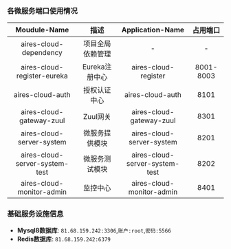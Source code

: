 ### 各微服务端口使用情况

|          Moudule-Name          |       描述       |        Application-Name        | 占用端口  |
| :----------------------------: | :--------------: | :----------------------------: | :-------: |
|     aires-cloud-dependency     | 项目全局依赖管理 |               -                |     -     |
|  aires-cloud-register-eureka   |  Eureka注册中心  |      aires-cloud-register      | 8001-8003 |
|        aires-cloud-auth        |   授权认证中心   |        aires-cloud-auth        |   8101    |
|    aires-cloud-gateway-zuul    |     Zuul网关     |    aires-cloud-gateway-zuul    |   8301    |
|   aires-cloud-server-system    |  微服务提供模块  |   aires-cloud-server-system    |   8201    |
| aires-cloud-server-system-test |  微服务测试模块  | aires-cloud-server-system-test |   8202    |
|   aires-cloud-monitor-admin    |     监控中心     |   aires-cloud-monitor-admin    |   8401    |

### 基础服务设施信息

- **Mysql8数据库**:	`81.68.159.242:3306`,`账户:root`,`密码:5566`
- **Redis数据库**:         `81.68.159.242:6379`